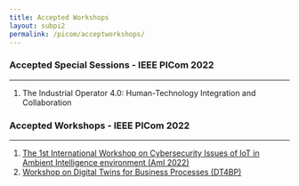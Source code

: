 ```yaml
---
title: Accepted Workshops 
layout: subpi2
permalink: /picom/acceptworkshops/
---
```


<h3>Accepted Special Sessions - IEEE PICom 2022</h3>
<hr/>

<ol>
<li>The Industrial Operator 4.0: Human-Technology Integration and Collaboration</li>
</ol>

<h3>Accepted Workshops - IEEE PICom 2022</h3>
<hr/>

<ol>
<li><a href="/2022/assets/files/ws-ss/cst/AmI2022_CFP.pdf" target=_new>The 1st International Workshop on Cybersecurity Issues of IoT in Ambient Intelligence environment (AmI 2022)</a></li>
<li><a href="/2022/assets/files/ws-ss/picom/DT4BP2022_CFP.pdf.pdf" target=_new>Workshop on Digital Twins for Business Processes (DT4BP)</a></li>
</ol>